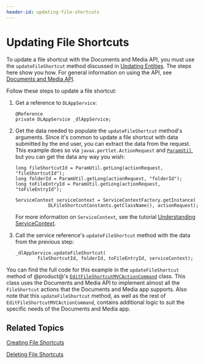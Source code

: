 ```yaml
---
header-id: updating-file-shortcuts
---
```


# Updating File Shortcuts

To update a file shortcut with the Documents and Media API, you must use the 
`updateFileShortcut` method discussed in 
[Updating Entities](/develop/tutorials/-/knowledge_base/7-2/updating-entities). 
The steps here show you how. For general information on using the API, see 
[Documents and Media API](/develop/tutorials/-/knowledge_base/7-2/documents-and-media-api). 

Follow these steps to update a file shortcut:

1.  Get a reference to `DLAppService`: 

        @Reference
        private DLAppService _dlAppService;

2.  Get the data needed to populate the `updateFileShortcut` method's arguments. 
    Since it's common to update a file shortcut with data submitted by the end 
    user, you can extract the data from the request. This example does so via 
    `javax.portlet.ActionRequest` and 
    [`ParamUtil`](@platform-ref@/7.2-latest/javadocs/portal-kernel/com/liferay/portal/kernel/util/ParamUtil.html), 
    but you can get the data any way you wish: 

        long fileShortcutId = ParamUtil.getLong(actionRequest, "fileShortcutId");
        long folderId = ParamUtil.getLong(actionRequest, "folderId");
        long toFileEntryId = ParamUtil.getLong(actionRequest, "toFileEntryId");

        ServiceContext serviceContext = ServiceContextFactory.getInstance(
                    DLFileShortcutConstants.getClassName(), actionRequest);

    For more information on `ServiceContext`, see the tutorial 
    [Understanding ServiceContext](/develop/tutorials/-/knowledge_base/7-2/understanding-servicecontext). 

3.  Call the service reference's `updateFileShortcut` method with the data from 
    the previous step: 

        _dlAppService.updateFileShortcut(
                fileShortcutId, folderId, toFileEntryId, serviceContext);

You can find the full code for this example in the `updateFileShortcut` method 
of @product@'s 
[`EditFileShortcutMVCActionCommand`](https://github.com/liferay/liferay-portal/blob/master/modules/apps/document-library/document-library-web/src/main/java/com/liferay/document/library/web/internal/portlet/action/EditFileShortcutMVCActionCommand.java) 
class. This class uses the Documents and Media API to implement almost all the 
`FileShortcut` actions that the Documents and Media app supports. Also note that 
this `updateFileShortcut` method, as well as the rest of 
`EditFileShortcutMVCActionCommand`, contains additional logic to suit the 
specific needs of the Documents and Media app. 

## Related Topics

[Creating File Shortcuts](/develop/tutorials/-/knowledge_base/7-2/creating-file-shortcuts)

[Deleting File Shortcuts](/develop/tutorials/-/knowledge_base/7-2/deleting-file-shortcuts)

